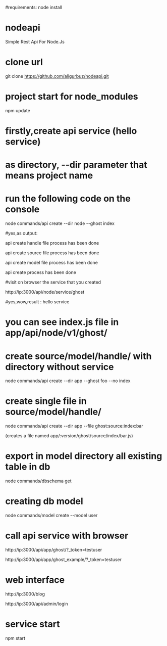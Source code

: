#requirements:
node install

# nodeapi
Simple Rest Api For Node.Js

# clone url
git clone https://github.com/aligurbuz/nodeapi.git

# project start for node_modules
npm update

# firstly,create api service (hello service)
# as directory, --dir parameter that means project name
# run the following code on the console

node commands/api create --dir node --ghost index

#yes,as output:

api create handle file process has been done

api create source file process has been done

api create model file process has been done

api create process has been done

#visit on browser the service that you created

http://ip:3000/api/node/service/ghost

#yes,wow,result : hello service
# you can see index.js file in app/api/node/v1/ghost/




# create source/model/handle/ with directory without service
node commands/api create --dir app --ghost foo --no index

# create single file in source/model/handle/
node commands/api create --dir app --file ghost:source:index:bar

(creates a file named app/:version/ghost/source/index/bar.js)

# export in model directory all existing table in db
node commands/dbschema get

# creating db model
node commands/model create --model user

# call api service with browser
http://ip:3000/api/app/ghost/?_token=testuser

http://ip:3000/api/app/ghost_example/?_token=testuser

# web interface
http://ip:3000/blog

http://ip:3000/api/admin/login

# service start
npm start
